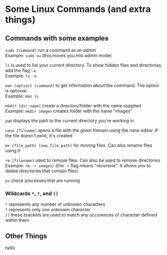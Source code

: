 # Some Linux Commands (and extra things)

## Commands with some examples
`sudo [command]` run a command as an admin  
Example: `sudo su` (this moves you into admin mode)  

`ls` is used to list your current directory. To show hidden files and directories, add the flag `-a`.  
Example: `ls -a`  

`man [option] [command]` to get information about the command. The option is optional.  
Example: `man ls`  

`mkdir [dir_name]` create a directory/folder with the name supplied  
Example: `mkdir images` creates folder with the name "images"  

`pwd` displays the path to the current directory you're working in  

`nano [filname]` opens a file with the given filenam using the nano editor. If the file doesn't exist, it's created  

`mv [file_path] [new_file_path]` for moving files. Can also rename files using it  

`rm [filename]` used to remove files. Can also be used to remove directories  
Example: `rm -r images/` (the `-r` flag means "recursive". It allows you to delete directories that contain files)  

`ps` check processes that are running  

### Wildcards `*`, `?`, and `[]`
`*` represents any number of unknown characters  
`?` represents only one unknown character  
`[]` these brackets are used to match any occurences of character defined within them   

## Other Things
hello

<!-- ### To do

- what is a wildecards and How to use Wildcards
- how can you do Process Management
- What is Currently Running on your system
- Killing a process/Crashed Process
- how to check any process running in Foreground and Background Jobs
- how to stop/kill any process running in Foreground and Background Jobs
- How to change permissions with chmod command
- how to check permission for files/dir
- what does 777, 400, 600, r,w,x
- how to use head, tail, sort, nl (number line), wc (word count)
- what is pipping and redirection, HINT > indicates to the command line
- what is STDIN standard input and output -->